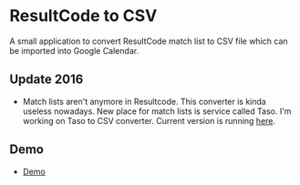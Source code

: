 # ResultCode to CSV

A small application to convert ResultCode match list to CSV file which can be imported into Google Calendar. 

## Update 2016

- Match lists aren't anymore in Resultcode. This converter is kinda useless nowadays. New place for match lists is service called Taso. I'm working on Taso to CSV converter. Current version is running [here](http://metsavir.kapsi.fi/taso/#/).

## Demo

- [Demo](http://metsavir.kapsi.fi/resultcodetocsv/)

